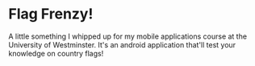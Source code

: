 # Flag Frenzy!

A little something I whipped up for my mobile applications course at the University of Westminster. It's an android application that'll test your knowledge on country flags!
